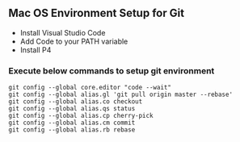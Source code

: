 ## Mac OS Environment Setup for Git

* Install Visual Studio Code 
* Add Code to your PATH variable 
* Install P4

### Execute below commands to setup git environment 

```
git config --global core.editor "code --wait" 
git config --global alias.gl 'git pull origin master --rebase'
git config --global alias.co checkout
git config --global alias.qs status
git config --global alias.cp cherry-pick
git config --global alias.cm commit
git config --global alias.rb rebase
```
